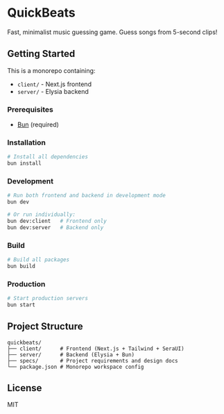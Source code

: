 # QuickBeats

Fast, minimalist music guessing game. Guess songs from 5-second clips!

## Getting Started

This is a monorepo containing:
- `client/` - Next.js frontend
- `server/` - Elysia backend

### Prerequisites

- [Bun](https://bun.sh) (required)

### Installation

```bash
# Install all dependencies
bun install
```

### Development

```bash
# Run both frontend and backend in development mode
bun dev

# Or run individually:
bun dev:client   # Frontend only
bun dev:server   # Backend only
```

### Build

```bash
# Build all packages
bun build
```

### Production

```bash
# Start production servers
bun start
```

## Project Structure

```
quickbeats/
├── client/      # Frontend (Next.js + Tailwind + SeraUI)
├── server/      # Backend (Elysia + Bun)
├── specs/       # Project requirements and design docs
└── package.json # Monorepo workspace config
```

## License

MIT
